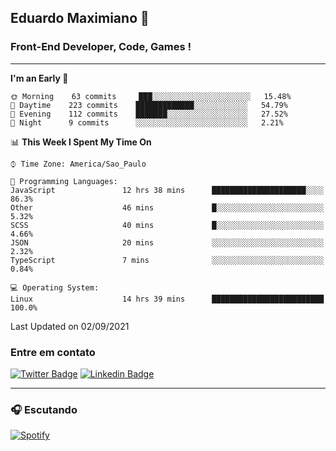 ## Eduardo Maximiano 👋

### Front-End Developer, Code, Games !

---

<!--START_SECTION:waka-->
**I'm an Early 🐤** 

```text
🌞 Morning    63 commits     ███░░░░░░░░░░░░░░░░░░░░░░   15.48% 
🌆 Daytime    223 commits    █████████████░░░░░░░░░░░░   54.79% 
🌃 Evening    112 commits    ███████░░░░░░░░░░░░░░░░░░   27.52% 
🌙 Night      9 commits      ░░░░░░░░░░░░░░░░░░░░░░░░░   2.21%

```


📊 **This Week I Spent My Time On** 

```text
⌚︎ Time Zone: America/Sao_Paulo

💬 Programming Languages: 
JavaScript               12 hrs 38 mins      █████████████████████░░░░   86.3% 
Other                    46 mins             █░░░░░░░░░░░░░░░░░░░░░░░░   5.32% 
SCSS                     40 mins             █░░░░░░░░░░░░░░░░░░░░░░░░   4.66% 
JSON                     20 mins             ░░░░░░░░░░░░░░░░░░░░░░░░░   2.32% 
TypeScript               7 mins              ░░░░░░░░░░░░░░░░░░░░░░░░░   0.84%

💻 Operating System: 
Linux                    14 hrs 39 mins      █████████████████████████   100.0%

```


 Last Updated on 02/09/2021
<!--END_SECTION:waka-->

### Entre em contato

[![Twitter Badge](https://img.shields.io/badge/-@edmaxi-1ca0f1?style=flat-square&labelColor=1ca0f1&logo=twitter&logoColor=white&link=https://twitter.com/edmaxi)](https://twitter.com/edmaxi)
[![Linkedin Badge](https://img.shields.io/badge/-Eduardo_Maximiano-0077B5?style=flat-square&logo=Linkedin&logoColor=white&link=https://www.linkedin.com/in/maximiano-eduardo)](https://www.linkedin.com/in/maximiano-eduardo)

---

### 🎧 Escutando
[![Spotify](https://novatorem-sandy.vercel.app/api/spotify)](https://open.spotify.com/user/comgigo)
